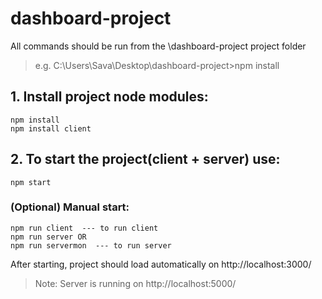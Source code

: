 # dashboard-project
All commands should be run from the \dashboard-project project folder
> e.g. C:\Users\Sava\Desktop\dashboard-project>npm install
## 1. Install project node modules:
```
npm install
npm install client
```

## 2. To start the project(client + server) use:

```
npm start
```
### (Optional) Manual start: 
```
npm run client  --- to run client
npm run server OR 
npm run servermon  --- to run server
```
After starting, project should load automatically on http://localhost:3000/
>Note: Server is running on http://localhost:5000/
